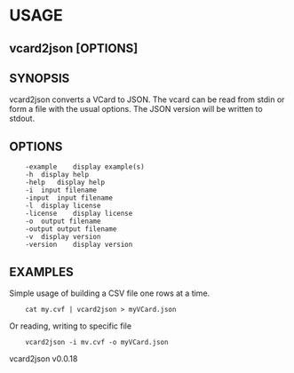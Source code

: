 
# USAGE

## vcard2json [OPTIONS]

## SYNOPSIS

vcard2json converts a VCard to JSON. The vcard can be read from stdin or form a file
with the usual options. The JSON version will be written to stdout.

## OPTIONS	

```
    -example	display example(s)
	-h	display help
	-help	display help
	-i	input filename
	-input	input filename
	-l	display license
	-license	display license
	-o	output filename
	-output	output filename
	-v	display version
	-version	display version
```

## EXAMPLES

Simple usage of building a CSV file one rows at a time.

```
    cat my.cvf | vcard2json > myVCard.json
```

Or reading, writing to specific file

```
    vcard2json -i mv.cvf -o myVCard.json
```

vcard2json v0.0.18
